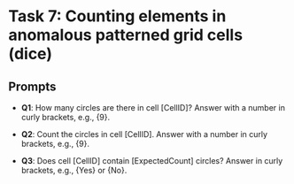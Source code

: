 # Task 7: Counting elements in anomalous patterned grid cells (dice)

## Prompts


- **Q1**: How many circles are there in cell [CellID]? Answer with a number in curly brackets, e.g., {9}.

- **Q2**: Count the circles in cell [CellID]. Answer with a number in curly brackets, e.g., {9}.

- **Q3**: Does cell [CellID] contain [ExpectedCount] circles? Answer in curly brackets, e.g., {Yes} or {No}.
